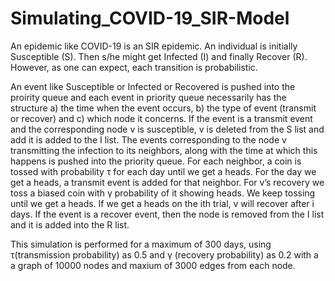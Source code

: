 # Simulating_COVID-19_SIR-Model
An epidemic like COVID-19 is an SIR epidemic. An individual is initially Susceptible (S). Then s/he might get Infected (I) and finally Recover (R). However, as one can expect, each transition is probabilistic.

An event like Susceptible or Infected or Recovered is pushed into the proirity queue and each event in priority queue necessarily has the structure a) the time when the event occurs, b) the type of event (transmit or recover) and c) which node it concerns.
If the event is a transmit event and the corresponding node v is susceptible, v is deleted from the S list and add it is added to the I list. The events corresponding to the node v transmitting the infection to its neighbors, along with the time at which this happens is pushed into the priority queue.
For each neighbor, a coin is tossed with probability τ for each day until we get a heads. For the day we get a heads, a transmit event is added for that neighbor.
For v’s recovery we toss a biased coin with γ probability of it showing heads. We keep tossing until we get a heads. If we get a heads on the ith trial, v will recover after i days.
If the event is a recover event, then the node is removed from the I list and it is added into the R list.

This simulation is performed for a maximum of 300 days, using τ(transmission probability) as 0.5 and γ (recovery probability) as 0.2 with a a graph of 10000 nodes and maxium of 3000 edges from each node.
